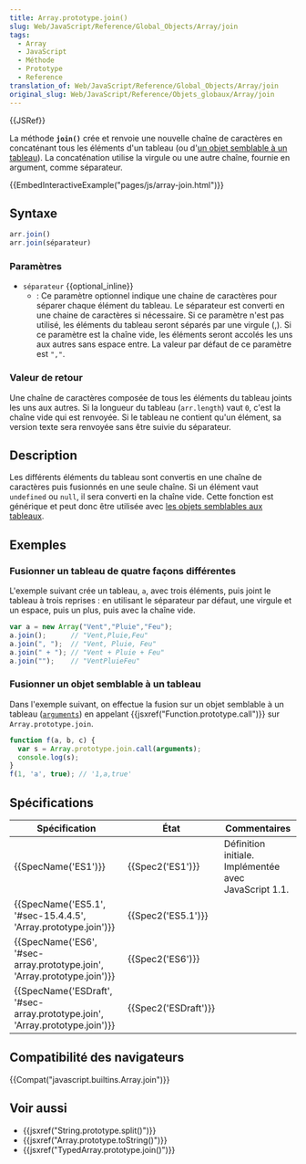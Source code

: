 ```yaml
---
title: Array.prototype.join()
slug: Web/JavaScript/Reference/Global_Objects/Array/join
tags:
  - Array
  - JavaScript
  - Méthode
  - Prototype
  - Reference
translation_of: Web/JavaScript/Reference/Global_Objects/Array/join
original_slug: Web/JavaScript/Reference/Objets_globaux/Array/join
---
```

{{JSRef}}

La méthode **`join()`** crée et renvoie une nouvelle chaîne de caractères en concaténant tous les éléments d'un tableau (ou d'[un objet semblable à un tableau](/fr/docs/Web/JavaScript/Guide/Collections_indexées#Manipuler_des_objets_semblables_à_des_tableaux)). La concaténation utilise la virgule ou une autre chaîne, fournie en argument, comme séparateur.

{{EmbedInteractiveExample("pages/js/array-join.html")}}

## Syntaxe

```js
arr.join()
arr.join(séparateur)
```

### Paramètres

- `séparateur` {{optional_inline}}
  - : Ce paramètre optionnel indique une chaine de caractères pour séparer chaque élément du tableau. Le séparateur est converti en une chaine de caractères si nécessaire. Si ce paramètre n'est pas utilisé, les éléments du tableau seront séparés par une virgule (,). Si ce paramètre est la chaîne vide, les éléments seront accolés les uns aux autres sans espace entre. La valeur par défaut de ce paramètre est `","`.

### Valeur de retour

Une chaîne de caractères composée de tous les éléments du tableau joints les uns aux autres. Si la longueur du tableau (`arr.length`) vaut `0`, c'est la chaîne vide qui est renvoyée. Si le tableau ne contient qu'un élément, sa version texte sera renvoyée sans être suivie du séparateur.

## Description

Les différents éléments du tableau sont convertis en une chaîne de caractères puis fusionnés en une seule chaîne. Si un élément vaut `undefined` ou `null`, il sera converti en la chaîne vide. Cette fonction est générique et peut donc être utilisée avec [les objets semblables aux tableaux](/fr/docs/Web/JavaScript/Guide/Collections_indexées#Manipuler_des_objets_semblables_à_des_tableaux).

## Exemples

### Fusionner un tableau de quatre façons différentes

L'exemple suivant crée un tableau, `a`, avec trois éléments, puis joint le tableau à trois reprises : en utilisant le séparateur par défaut, une virgule et un espace, puis un plus, puis avec la chaîne vide.

```js
var a = new Array("Vent","Pluie","Feu");
a.join();      // "Vent,Pluie,Feu"
a.join(", ");  // "Vent, Pluie, Feu"
a.join(" + "); // "Vent + Pluie + Feu"
a.join("");    // "VentPluieFeu"
```

### Fusionner un objet semblable à un tableau

Dans l'exemple suivant, on effectue la fusion sur un objet semblable à un tableau ([`arguments`](/fr/docs/Web/JavaScript/Reference/Fonctions/arguments)) en appelant {{jsxref("Function.prototype.call")}} sur `Array.prototype.join`.

```js
function f(a, b, c) {
  var s = Array.prototype.join.call(arguments);
  console.log(s);
}
f(1, 'a', true); // '1,a,true'
```

## Spécifications

| Spécification                                                                                        | État                         | Commentaires                                          |
| ---------------------------------------------------------------------------------------------------- | ---------------------------- | ----------------------------------------------------- |
| {{SpecName('ES1')}}                                                                             | {{Spec2('ES1')}}         | Définition initiale. Implémentée avec JavaScript 1.1. |
| {{SpecName('ES5.1', '#sec-15.4.4.5', 'Array.prototype.join')}}                 | {{Spec2('ES5.1')}}     |                                                       |
| {{SpecName('ES6', '#sec-array.prototype.join', 'Array.prototype.join')}}     | {{Spec2('ES6')}}         |                                                       |
| {{SpecName('ESDraft', '#sec-array.prototype.join', 'Array.prototype.join')}} | {{Spec2('ESDraft')}} |                                                       |

## Compatibilité des navigateurs

{{Compat("javascript.builtins.Array.join")}}

## Voir aussi

- {{jsxref("String.prototype.split()")}}
- {{jsxref("Array.prototype.toString()")}}
- {{jsxref("TypedArray.prototype.join()")}}
